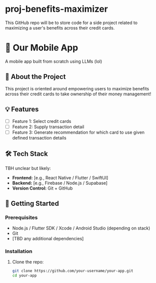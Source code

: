# proj-benefits-maximizer
This GitHub repo will be to store code for a side project related to maximizing a user's benefits across their credit cards. 

# 🚀 Our Mobile App

A mobile app built from scratch using LLMs (lol)

## 📱 About the Project

This project is oriented around empowering users to maximize benefits across their credit cards to take ownership of their money management!

## 💡 Features

- [ ] Feature 1: Select credit cards
- [ ] Feature 2: Supply transaction detail
- [ ] Feature 3: Generate recommendation for which card to use given defined transaction details

## 🛠️ Tech Stack

TBH unclear but likely: 
- **Frontend:** [e.g., React Native / Flutter / SwiftUI]
- **Backend:** [e.g., Firebase / Node.js / Supabase]
- **Version Control:** Git + GitHub

## 🚧 Getting Started

### Prerequisites

- Node.js / Flutter SDK / Xcode / Android Studio (depending on stack)
- Git
- [TBD any additional dependencies]

### Installation

1. Clone the repo:
   ```bash
   git clone https://github.com/your-username/your-app.git
   cd your-app

